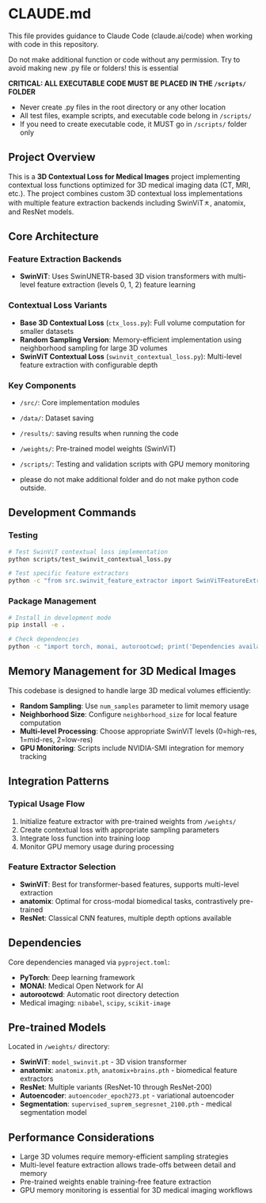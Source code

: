 # CLAUDE.md

This file provides guidance to Claude Code (claude.ai/code) when working with code in this repository.

Do not make additional function or code without any permission. Try to avoid making new .py file or folders! this is essential

**CRITICAL: ALL EXECUTABLE CODE MUST BE PLACED IN THE `/scripts/` FOLDER**
- Never create .py files in the root directory or any other location
- All test files, example scripts, and executable code belong in `/scripts/`
- If you need to create executable code, it MUST go in `/scripts/` folder only

## Project Overview

This is a **3D Contextual Loss for Medical Images** project implementing contextual loss functions optimized for 3D medical imaging data (CT, MRI, etc.). The project combines custom 3D contextual loss implementations with multiple feature extraction backends including SwinViTㅊ, anatomix, and ResNet models.

## Core Architecture

### Feature Extraction Backends
- **SwinViT**: Uses SwinUNETR-based 3D vision transformers with multi-level feature extraction (levels 0, 1, 2)
feature learning

### Contextual Loss Variants
- **Base 3D Contextual Loss** (`ctx_loss.py`): Full volume computation for smaller datasets
- **Random Sampling Version**: Memory-efficient implementation using neighborhood sampling for large 3D volumes
- **SwinViT Contextual Loss** (`swinvit_contextual_loss.py`): Multi-level feature extraction with configurable depth

### Key Components
- `/src/`: Core implementation modules
- `/data/`: Dataset saving
- `/results/`: saving results when running the code
- `/weights/`: Pre-trained model weights (SwinViT)
- `/scripts/`: Testing and validation scripts with GPU memory monitoring

- please do not make additional folder and do not make python code outside.

## Development Commands

### Testing
```bash
# Test SwinViT contextual loss implementation
python scripts/test_swinvit_contextual_loss.py

# Test specific feature extractors
python -c "from src.swinvit_feature_extractor import SwinViTFeatureExtractor; print('Import successful')"
```

### Package Management
```bash
# Install in development mode
pip install -e .

# Check dependencies
python -c "import torch, monai, autorootcwd; print('Dependencies available')"
```

## Memory Management for 3D Medical Images

This codebase is designed to handle large 3D medical volumes efficiently:

- **Random Sampling**: Use `num_samples` parameter to limit memory usage
- **Neighborhood Size**: Configure `neighborhood_size` for local feature computation
- **Multi-level Processing**: Choose appropriate SwinViT levels (0=high-res, 1=mid-res, 2=low-res)
- **GPU Monitoring**: Scripts include NVIDIA-SMI integration for memory tracking

## Integration Patterns

### Typical Usage Flow
1. Initialize feature extractor with pre-trained weights from `/weights/`
2. Create contextual loss with appropriate sampling parameters
3. Integrate loss function into training loop
4. Monitor GPU memory usage during processing

### Feature Extractor Selection
- **SwinViT**: Best for transformer-based features, supports multi-level extraction
- **anatomix**: Optimal for cross-modal biomedical tasks, contrastively pre-trained
- **ResNet**: Classical CNN features, multiple depth options available

## Dependencies

Core dependencies managed via `pyproject.toml`:
- **PyTorch**: Deep learning framework
- **MONAI**: Medical Open Network for AI
- **autorootcwd**: Automatic root directory detection
- Medical imaging: `nibabel`, `scipy`, `scikit-image`

## Pre-trained Models

Located in `/weights/` directory:
- **SwinViT**: `model_swinvit.pt` - 3D vision transformer
- **anatomix**: `anatomix.pth`, `anatomix+brains.pth` - biomedical feature extractors
- **ResNet**: Multiple variants (ResNet-10 through ResNet-200)
- **Autoencoder**: `autoencoder_epoch273.pt` - variational autoencoder
- **Segmentation**: `supervised_suprem_segresnet_2100.pth` - medical segmentation model

## Performance Considerations

- Large 3D volumes require memory-efficient sampling strategies
- Multi-level feature extraction allows trade-offs between detail and memory
- Pre-trained weights enable training-free feature extraction
- GPU memory monitoring is essential for 3D medical imaging workflows